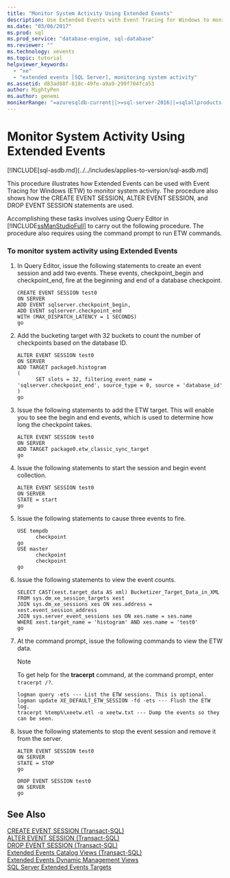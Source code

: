 ```yaml
---
title: "Monitor System Activity Using Extended Events"
description: Use Extended Events with Event Tracing for Windows to monitor system activity. Learn about CREATE EVENT SESSION, ALTER EVENT SESSION, and DROP EVENT SESSION.
ms.date: "03/06/2017"
ms.prod: sql
ms.prod_service: "database-engine, sql-database"
ms.reviewer: ""
ms.technology: xevents
ms.topic: tutorial
helpviewer_keywords: 
  - "xe"
  - "extended events [SQL Server], monitoring system activity"
ms.assetid: d83ad88f-818c-49fe-a9a9-299f704fca53
author: MightyPen
ms.author: genemi
monikerRange: "=azuresqldb-current||>=sql-server-2016||=sqlallproducts-allversions||>=sql-server-linux-2017||=azuresqldb-mi-current"
---
```

# Monitor System Activity Using Extended Events

[!INCLUDE[sql-asdb.md](../../includes/applies-to-version/sql-asdb.md]

  This procedure illustrates how Extended Events can be used with Event Tracing for Windows (ETW) to monitor system activity. The procedure also shows how the CREATE EVENT SESSION, ALTER EVENT SESSION, and DROP EVENT SESSION statements are used.  
  
 Accomplishing these tasks involves using Query Editor in [!INCLUDE[ssManStudioFull](../../includes/ssmanstudiofull-md.md)] to carry out the following procedure. The procedure also requires using the command prompt to run ETW commands.  
  
### To monitor system activity using Extended Events  
  
1.  In Query Editor, issue the following statements to create an event session and add two events. These events, checkpoint_begin and checkpoint_end, fire at the beginning and end of a database checkpoint.  
  
    ```  
    CREATE EVENT SESSION test0  
    ON SERVER  
    ADD EVENT sqlserver.checkpoint_begin,  
    ADD EVENT sqlserver.checkpoint_end  
    WITH (MAX_DISPATCH_LATENCY = 1 SECONDS)  
    go  
    ```  
  
2.  Add the bucketing target with 32 buckets to count the number of checkpoints based on the database ID.  
  
    ```  
    ALTER EVENT SESSION test0  
    ON SERVER  
    ADD TARGET package0.histogram  
    (  
          SET slots = 32, filtering_event_name = 'sqlserver.checkpoint_end', source_type = 0, source = 'database_id'  
    )  
    go  
    ```  
  
3.  Issue the following statements to add the ETW target. This will enable you to see the begin and end events, which is used to determine how long the checkpoint takes.  
  
    ```  
    ALTER EVENT SESSION test0  
    ON SERVER  
    ADD TARGET package0.etw_classic_sync_target  
    go  
    ```  
  
4.  Issue the following statements to start the session and begin event collection.  
  
    ```  
    ALTER EVENT SESSION test0  
    ON SERVER  
    STATE = start  
    go  
    ```  
  
5.  Issue the following statements to cause three events to fire.  
  
    ```  
    USE tempdb  
          checkpoint  
    go  
    USE master  
          checkpoint  
          checkpoint  
    go  
    ```  
  
6.  Issue the following statements to view the event counts.  
  
    ```  
    SELECT CAST(xest.target_data AS xml) Bucketizer_Target_Data_in_XML  
    FROM sys.dm_xe_session_targets xest  
    JOIN sys.dm_xe_sessions xes ON xes.address = xest.event_session_address  
    JOIN sys.server_event_sessions ses ON xes.name = ses.name  
    WHERE xest.target_name = 'histogram' AND xes.name = 'test0'  
    go  
    ```  
  
7.  At the command prompt, issue the following commands to view the ETW data.  
  
    > [!NOTE]  
    >  To get help for the **tracerpt** command, at the command prompt, enter `tracerpt /?`.  
  
    ```  
    logman query -ets --- List the ETW sessions. This is optional.  
    logman update XE_DEFAULT_ETW_SESSION -fd -ets --- Flush the ETW log.  
    tracerpt %temp%\xeetw.etl -o xeetw.txt --- Dump the events so they can be seen.  
    ```  
  
8.  Issue the following statements to stop the event session and remove it from the server.  

    ```  
    ALTER EVENT SESSION test0  
    ON SERVER  
    STATE = STOP  
    go  
  
    DROP EVENT SESSION test0  
    ON SERVER  
    go  
    ```  
  
## See Also  
 [CREATE EVENT SESSION &#40;Transact-SQL&#41;](../../t-sql/statements/create-event-session-transact-sql.md)   
 [ALTER EVENT SESSION &#40;Transact-SQL&#41;](../../t-sql/statements/alter-event-session-transact-sql.md)   
 [DROP EVENT SESSION &#40;Transact-SQL&#41;](../../t-sql/statements/drop-event-session-transact-sql.md)   
 [Extended Events Catalog Views &#40;Transact-SQL&#41;](../../relational-databases/system-catalog-views/extended-events-catalog-views-transact-sql.md)   
 [Extended Events Dynamic Management Views](../../relational-databases/system-dynamic-management-views/extended-events-dynamic-management-views.md)   
 [SQL Server Extended Events Targets](https://msdn.microsoft.com/library/e281684c-40d1-4cf9-a0d4-7ea1ecffa384)  
  
  
